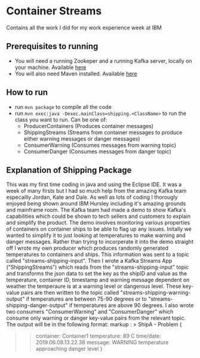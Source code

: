 # Container Streams

Contains all the work I did for my work experience week at IBM

## Prerequisites to running

- You will need a running Zookeper and a running Kafka server, locally on your machine. Available [here](https://kafka.apache.org/downloads)
- You will also need Maven installed. Available [here](https://maven.apache.org/download.cgi)

## How to run

- run `mvn package` to compile all the code
- run `mvn exec:java -Dexec.mainClass=shipping.<ClassName>` to run the class you want to run. Can be one of:
  - ProducerContainers (Produces container messages)
  - ShippingStreams (Streams from container messages to produce either warning messages or danger messages)
  - ConsumerWarning (Consumes messages from warning topic)
  - ConsumerDanger (Consumes messages from danger topic)
  
## Explanation of Shipping Package
This was my first time coding in java and using the Eclipse IDE. It was a week of many firsts but I had so much help from the amazing Kafka team especailly Jordan, Kate and Dale. As well as lots of coding I thorougly enjoyed being shown around IBM Hursley including it's amazing grounds and mainframe room.
The Kafka team had made a demo to show Kafka's capabilities which could be shown to tech sellers and customers to explain and simplify the product. The demo involves monitoring various properties of containers on container ships to be able to flag up any issues. Initally we wanted to simplify it to just looking at temperatures to make warning and danger messages.
Rather than trying to incorperate it into the demo straight off I wrote my own producer which produces randomly generated temperatures to containers and ships. This information was sent to a topic called "streams-shipping-input". 
Then I wrote a Kafka Streams App ("ShippingStreams") which reads from the "streams-shipping-input" topic and transforms the json data to set the key as the shipID and value as the temperature, container ID, timestamp and warning message dependent on weather the temperaure is at a warning level or dangerous level. These key-value pairs are then written to the topic called "streams-shipping-warning-output" if temperatures are between 75-90 degrees or to "streams-shipping-danger-output" if temperatures are above 90 degrees. 
I also wrote two consumers "ConsumerWarning" and "ConsumerDanger" which consume only warning or danger key-value pairs from the relevant topic.
The output will be in the following format:
markup : > ShipA - Problem {
>> container: Container1
>> temperature: 89 C
>> time/date: 2019.06.08.13.22.38
>> message: WARNING temperature approaching danger level
>> }

